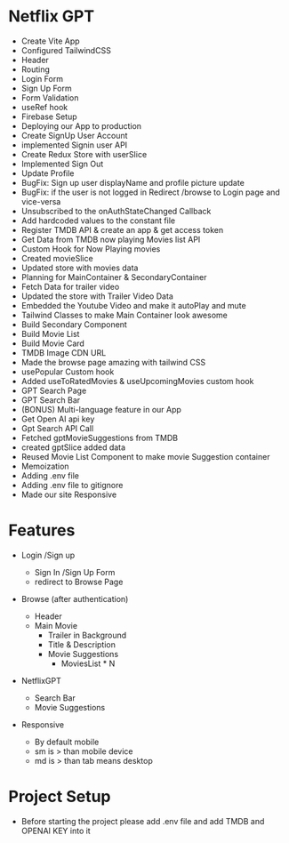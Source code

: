 # Netflix GPT

- Create Vite App
- Configured TailwindCSS
- Header
- Routing
- Login Form
- Sign Up Form
- Form Validation
- useRef hook
- Firebase Setup
- Deploying our App to production
- Create SignUp User Account
- implemented Signin user API
- Create Redux Store with userSlice
- Implemented Sign Out
- Update Profile
- BugFix: Sign up user displayName and profile picture update
- BugFix: if the user is not logged in Redirect /browse to Login page and vice-versa
- Unsubscribed to the onAuthStateChanged Callback 
- Add hardcoded values to the constant file
- Register TMDB API & create an app & get access token
- Get Data from TMDB now playing Movies list API
- Custom Hook for Now Playing movies
- Created movieSlice
- Updated store with movies data
- Planning for MainContainer & SecondaryContainer
- Fetch Data for trailer video
- Updated the store with  Trailer Video Data
- Embedded the Youtube Video and make it autoPlay and mute
- Tailwind Classes to make Main Container look awesome
- Build Secondary Component
- Build Movie List
- Build Movie Card
- TMDB Image CDN URL
- Made the browse page amazing with tailwind CSS
- usePopular Custom hook
- Added useToRatedMovies & useUpcomingMovies custom hook
- GPT Search Page
- GPT Search Bar
- (BONUS) Multi-language feature in our App
- Get Open AI api key
- Gpt Search API Call
- Fetched gptMovieSuggestions from TMDB
- created gptSlice added data
- Reused Movie List Component to make movie Suggestion container
- Memoization
- Adding .env file
- Adding .env file to gitignore
- Made our site Responsive

# Features
- Login /Sign up
    - Sign In /Sign Up Form
    - redirect to Browse Page
- Browse (after authentication)
    - Header
    - Main Movie
        - Trailer in Background
        - Title & Description
        - Movie Suggestions
            - MoviesList * N
- NetflixGPT
    - Search Bar
    - Movie Suggestions


- Responsive
    - By default mobile
    - sm is > than mobile device
    - md is > than tab means desktop

# Project Setup
- Before starting the project please add .env file and add TMDB and OPENAI KEY into it